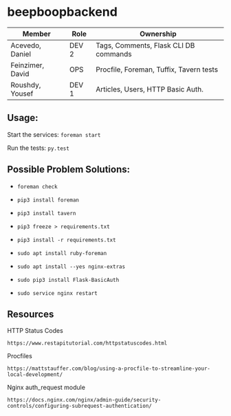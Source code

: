 # beepboopbackend

| Member           | Role  | Ownership                               |
|------------------|-------|-----------------------------------------|
| Acevedo, Daniel  | DEV 2 | Tags, Comments, Flask CLI DB commands   |
| Feinzimer, David | OPS   | Procfile, Foreman, Tuffix, Tavern tests |
| Roushdy, Yousef  | DEV 1 | Articles, Users, HTTP Basic Auth.       |



## Usage:

Start the services: `foreman start`

Run the tests: `py.test`



## Possible Problem Solutions:

- `foreman check`

- `pip3 install foreman`

- `pip3 install tavern`

- `pip3 freeze > requirements.txt`

- `pip3 install -r requirements.txt`

- `sudo apt install ruby-foreman`

- `sudo apt install --yes nginx-extras`

- `sudo pip3 install Flask-BasicAuth`

- `sudo service nginx restart`



## Resources

HTTP Status Codes

    https://www.restapitutorial.com/httpstatuscodes.html

Procfiles

    https://mattstauffer.com/blog/using-a-procfile-to-streamline-your-local-development/

Nginx auth_request module

    https://docs.nginx.com/nginx/admin-guide/security-controls/configuring-subrequest-authentication/
